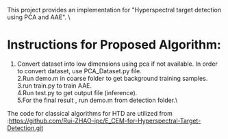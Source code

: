 This project provides an implementation for "Hyperspectral target detection using PCA and AAE". \
# Instructions for Proposed Algorithm:
1. Convert dataset into low dimensions using pca if not available. In order to convert dataset, use PCA_Dataset.py file. \
2.Run demo.m in coarse folder to get background training samples.\
3.run train.py to train AAE.\
4.Run test.py to get output file (inference).\
5.For the final result , run demo.m from detection folder.\

The code for classical algorithms for HTD are utilized from :https://github.com/Rui-ZHAO-ipc/E_CEM-for-Hyperspectral-Target-Detection.git

